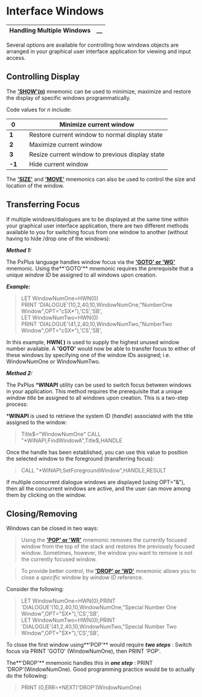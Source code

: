 # Interface Windows

**Handling Multiple Windows** |  **__**  
---|---  
  
Several options are available for controlling how windows objects are arranged in your graphical user interface application for viewing and input access.

## Controlling Display

The **['SHOW'(_n_)](../../../mnemonics/show.md)** mnemonic can be used to minimize, maximize and restore the display of specific windows programmatically.

Code values for _n_ include:

**0** |  |  Minimize current window  
---|---|---  
**1** |  |  Restore current window to normal display state  
**2** |  |  Maximize current window  
**3** |  |  Resize current window to previous display state  
**-1** |  |  Hide current window  
  
The **['SIZE'](../../../mnemonics/size.md)** and **['MOVE'](../../../mnemonics/move.md)** mnemonics can also be used to control the size and location of the window.

## Transferring Focus

If multiple windows/dialogues are to be displayed at the same time within your graphical user interface application, there are two different methods available to you for switching focus from one window to another (without having to hide /drop one of the windows):

**_Method 1:_**

The PxPlus language handles window focus via the **['GOTO' or 'WG'](../../../mnemonics/goto.md)** mnemonic. Using the**'GOTO'** mnemonic requires the prerequisite that a unique _window ID_ be assigned to all windows upon creation.

**_Example:_**

> LET WindowNumOne=HWN(0)   
>  PRINT 'DIALOGUE'(10,2,40,10,WindowNumOne,"NumberOne   
> Window",OPT="cSX*"),'CS','SB',   
>  LET WindowNumTwo=HWN(0)   
>  PRINT 'DIALOGUE'(41,2,40,10,WindowNumTwo,"NumberTwo   
> Window",OPT="cSX*"),'CS','SB',

In this example, **HWN( )** is used to supply the highest unused window number available. A **'GOTO'** would now be able to transfer focus to either of these windows by specifying one of the window IDs assigned; i.e. WindowNumOne or WindowNumTwo.

**_Method 2:_**

The PxPlus ***WINAPI** utility can be used to switch focus between windows in your application. This method requires the prerequisite that a unique _window title_ be assigned to all windows upon creation. This is a two-step process:

***WINAPI** is used to retrieve the system ID (_handle_) associated with the title assigned to the window:

> Title$="WindowNumOne"   
>  CALL "*WINAPI;FindWindowA",Title$,HANDLE 

Once the handle has been established, you can use this value to position the selected window to the foreground (transferring focus):

> CALL "*WINAPI;SetForegroundWindow",HANDLE,RESULT

If multiple concurrent dialogue windows are displayed (using OPT="&"), then all the concurrent windows are active, and the user can move among them by clicking on the window.

## Closing/Removing

Windows can be closed in two ways:

> Using the **['POP' or 'WR'](../../../mnemonics/pop.md)** mnemonic removes the currently focused window from the top of the stack and restores the previously focused window. Sometimes, however, the window you want to remove is not the currently focused window.

> To provide better control, the **['DROP' or 'WD'](../../../mnemonics/drop.md)** mnemonic allows you to close a _specific_ window by _window_ _ID_ reference.

Consider the following:

> LET WindowNumOne=HWN(0);PRINT 'DIALOGUE'(10,2,40,10,WindowNumOne,"Special Number One Window",OPT="SX*"),'CS','SB',   
>  LET WindowNumTwo=HWN(0);PRINT 'DIALOGUE'(41,2,40,10,WindowNumTwo,"Special Number Two Window",OPT="SX*"),'CS','SB',

To close the first window using**'POP'** would require **_two steps_** : Switch focus via PRINT 'GOTO' (WindowNumOne), then PRINT 'POP'.

The**'DROP'** mnemonic handles this in **_one step_** : PRINT 'DROP'(WindowNumOne). Good programming practice would be to actually do the following:

> PRINT (0,ERR=*NEXT)'DROP'(WindowNumOne)
